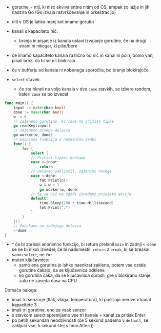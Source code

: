 - gorutine = niti, ki niso ekvivalentne nitim od OS, ampak so lažje in jih nadzira Go (Go izvaja razvrščevanje in orkestracijo)
- niti v OS je lahko manj kot imamo gorutin
- kanali s kapaciteto nič:
	- branja in pisanje iz kanala ustavi izvajanje gorutine, če na drugi strani ni nikogar, ki piše/bere
- če imamo kapaciteto kanala različno od nič in kanal ni poln, bomo vanj pisali brez, da bi se nit blokirala
- če v bufferju od kanala ni nobenega sporočila, bo branje blokirajoče

- `select` stavek:
	- če sta hkrati na voljo kanala v dve `case` stavkih, se izbere random, kateri `case` se bo izvedel

```go
func main() {
	input := make(chan bool)
	done := make(chan bool)
	w := 0
	// Zaženemo gorutino, ki čaka na pritisk tipke
	go readKey(input)
	// Zaženemo prvega delavca
	go worker(w, done)
	// Anonimna funkcija z neskončno zanko
	func() {
		for {
			select {
			// Pritisk tipke: končamo
			case <-input:
				return
			// Delavec zaključil, zaženimo novega
			case <-done:
				fmt.Println()
				w = w + 1
				go worker(w, done)
			// Če se nič ne zgodi izvedemo privzeto akcijo
			default:
				time.Sleep(200 * time.Millisecond)
				fmt.Print(".")
			}
		}
	}()
	// Počakamo na zadnjega delavca
	<-done
}
```
- ^ če bi zbrisali anonimno funkcijo, bi return prekinil `main` in zadnji `<-done` se ne bi nikoli izvedel; če bi nadomestili `return` z `break`, bi se breakal samo `select`, ne `for`
- mutex ključavnice:
	- samo ena gorutina jo lahko naenkrat zaklene, potem vse ostale gorutine čakajo, da se ključavnica odklene
	- ko gorutina čaka, da se ključavnica sprosti, gre v blokirano stanje, zato ne zaseda časa na CPU

Domača naloga:
- imaš tri senzorje (tlak, vlaga, temperatura), ki pošiljajo merive v kanal kapacitete 3
- imaš tri gorutine, eno za vsak senzor
- s stavkom select spremljamo vse tri kanale + kanal za pritisk Enter
- po petih sekundah neodzivnosti (če 5 sekund pademo v `default`, se zaključi vse; 5 sekund štej s time.After())